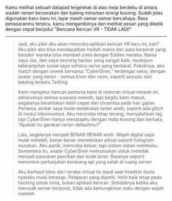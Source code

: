 Kamu melihat sebuah datapad tergeletak di atas meja berdebu di antara wadah ramen berserakan dan kaleng minuman energi kosong. Sudah jelas digunakan baru-baru ini, layar masih samar-samar bercahaya. Rasa penasaranmu terpicu, kamu mengambilnya dan melihat pesan yang diketik dengan cepat berjudul "Bencana Kencan VR - TIDAK LAGI!"

---

> Jadi, aku pikir aku akan mencoba aplikasi kencan VR baru ini, kan? Aku pikir aku bisa mendapatkan hadiah manis dari para korporat yang berpikir mereka bisa membeli cinta dengan Eddies mereka. Nama saya Jax, dan saya seorang hacker yang sangat baik, meskipun keterampilan sosial saya sehalus servo yang berkarat. Pokoknya, aku match dengan cewek bernama "CyberSiren," terdengar seksi, dengan avatar yang keren - semua krom dan neon, seperti sesuatu dari katalog terbaru TaiXing.

> Kami mengatur kencan pertama kami di restoran virtual mewah ini, seharusnya semua suasana mewah, tapi begitu kami masuk, segalanya berantakan lebih cepat dari choomba pada hari gajian. Pertama, avatar saya mulai melakukan tarian aneh, seperti ada glitch di modul lokomosinya. Aku mencoba tetap tenang, menyalahkan lag, tapi CyberSiren hanya menatapku dengan mata kosong dan berkata, "Apakah itu gerakan tarian defaultmu?"

> Lalu, segalanya menjadi BENAR-BENAR aneh. Wajah digital saya mulai meleleh, benar-benar meneteskan piksel seperti hologram murahan. Aku panik, mencoba keluar, tapi sistem sialan membeku. Sementara itu, avatar CyberSiren memutuskan untuk meledak menjadi pancaran percikan dan kode biner. Rasanya seperti menonton pertunjukan kembang api yang salah di ruang server.

> Aku berhasil lolos dari neraka virtual itu tepat saat headset dunia nyataku mulai berasap. Pelajaran yang dipetik: lebih baik tetap pada hacking untuk cinta, bukan aplikasi kencan. Setidaknya ketika aku merusak server korporat, tidak ada kemungkinan malu dengan wajah meleleh
